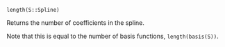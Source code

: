 ```
length(S::Spline)
```

Returns the number of coefficients in the spline.

Note that this is equal to the number of basis functions, `length(basis(S))`.
